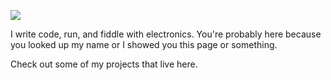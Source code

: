 ![](https://komarev.com/ghpvc/?username=WilliamBattsIII)

I write code, run, and fiddle with electronics.
You're probably here because you looked up my name or I showed you this page or something.

Check out some of my projects that live here.
